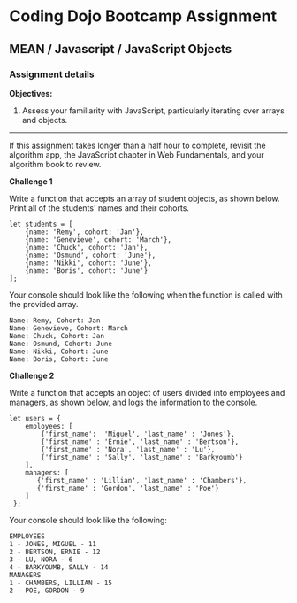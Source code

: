 # Coding Dojo Bootcamp Assignment
## MEAN / Javascript / JavaScript Objects

### Assignment details

**Objectives:**

1. Assess your familiarity with JavaScript, particularly iterating over arrays and objects.

---

If this assignment takes longer than a half hour to complete, revisit the algorithm app, the JavaScript chapter in Web Fundamentals, and your algorithm book to review.

**Challenge 1**

Write a function that accepts an array of student objects, as shown below. Print all of the students' names and their cohorts.

```
let students = [
    {name: 'Remy', cohort: 'Jan'},
    {name: 'Genevieve', cohort: 'March'},
    {name: 'Chuck', cohort: 'Jan'},
    {name: 'Osmund', cohort: 'June'},
    {name: 'Nikki', cohort: 'June'},
    {name: 'Boris', cohort: 'June'}
];
```

Your console should look like the following when the function is called with the provided array.

```
Name: Remy, Cohort: Jan
Name: Genevieve, Cohort: March
Name: Chuck, Cohort: Jan
Name: Osmund, Cohort: June
Name: Nikki, Cohort: June
Name: Boris, Cohort: June
```

**Challenge 2**

Write a function that accepts an object of users divided into employees and managers, as shown below, and logs the information to the console.

```
let users = {
    employees: [
        {'first_name':  'Miguel', 'last_name' : 'Jones'},
        {'first_name' : 'Ernie', 'last_name' : 'Bertson'},
        {'first_name' : 'Nora', 'last_name' : 'Lu'},
        {'first_name' : 'Sally', 'last_name' : 'Barkyoumb'}
    ],
    managers: [
       {'first_name' : 'Lillian', 'last_name' : 'Chambers'},
       {'first_name' : 'Gordon', 'last_name' : 'Poe'}
    ]
 };
```

Your console should look like the following:

```
EMPLOYEES
1 - JONES, MIGUEL - 11
2 - BERTSON, ERNIE - 12
3 - LU, NORA - 6
4 - BARKYOUMB, SALLY - 14
MANAGERS
1 - CHAMBERS, LILLIAN - 15
2 - POE, GORDON - 9
```